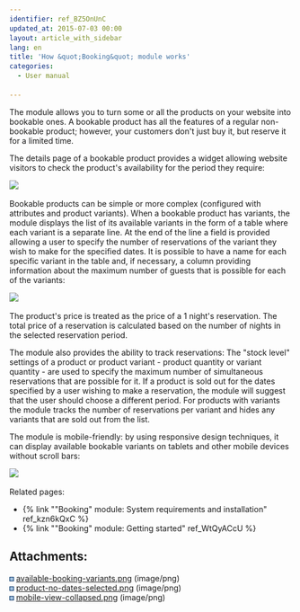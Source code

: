 ```yaml
---
identifier: ref_BZ5OnUnC
updated_at: 2015-07-03 00:00
layout: article_with_sidebar
lang: en
title: 'How &quot;Booking&quot; module works'
categories:
  - User manual

---
```



The module allows you to turn some or all the products on your website into bookable ones. A bookable product has all the features of a regular non-bookable product; however, your customers don't just buy it, but reserve it for a limited time.

The details page of a bookable product provides a widget allowing website visitors to check the product's availability for the period they require:

![]({{site.baseurl}}/attachments/8749986/8718800.png?effects=drop-shadow)

Bookable products can be simple or more complex (configured with attributes and product variants). When a bookable product has variants, the module displays the list of its available variants in the form of a table where each variant is a separate line. At the end of the line a field is provided allowing a user to specify the number of reservations of the variant they wish to make for the specified dates. It is possible to have a name for each specific variant in the table and, if necessary, a column providing information about the maximum number of guests that is possible for each of the variants:

![]({{site.baseurl}}/attachments/8749986/8718798.png?effects=drop-shadow)

The product's price is treated as the price of a 1 night's reservation. The total price of a reservation is calculated based on the number of nights in the selected reservation period.

The module also provides the ability to track reservations: The "stock level" settings of a product or product variant - product quantity or variant quantity - are used to specify the maximum number of simultaneous reservations that are possible for it. If a product is sold out for the dates specified by a user wishing to make a reservation, the module will suggest that the user should choose a different period. For products with variants the module tracks the number of reservations per variant and hides any variants that are sold out from the list.

The module is mobile-friendly: by using responsive design techniques, it can display available bookable variants on tablets and other mobile devices without scroll bars:

![]({{site.baseurl}}/attachments/8749986/8718802.png?effects=drop-shadow)

Related pages:

*   {% link ""Booking" module: System requirements and installation" ref_kzn6kQxC %}
*   {% link ""Booking" module: Getting started" ref_WtQyACcU %}

## Attachments:

![](images/icons/bullet_blue.gif) [available-booking-variants.png]({{site.baseurl}}/attachments/8749986/8718798.png) (image/png)  
![](images/icons/bullet_blue.gif) [product-no-dates-selected.png]({{site.baseurl}}/attachments/8749986/8718800.png) (image/png)  
![](images/icons/bullet_blue.gif) [mobile-view-collapsed.png]({{site.baseurl}}/attachments/8749986/8718802.png) (image/png)